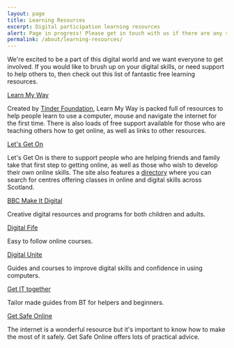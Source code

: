 ```yaml
---
layout: page
title: Learning Resources
excerpt: Digital participation learning resources
alert: Page in progress! Please get in touch with us if there are any resources you think should be added to this page
permalink: /about/learning-resources/
---
```


We're excited to be a part of this digital world and we want everyone to get involved. If you would like to brush up on your digital skills, or need support to help others to, then check out this list of fantastic free learning resources.

[Learn My Way](http://scotland.learnmyway.com/#) 

Created by [Tinder Foundation](http://www.tinderfoundation.org/), Learn My Way is packed full of resources to help people learn to use a computer, mouse and navigate the internet for the first time. There is also loads of free support available for those who are teaching others how to get online, as well as links to other resources.

[Let's Get On](http://www.letsgeton.scot/)

Let's Get On is there to support people who are helping friends and family take that first step to getting online, as well as those who wish to develop their own online skills. The site also features a [directory](http://www.letsgeton.scot/learning-directory/) where you can search for centres offering classes in online and digital skills across Scotland.  

[BBC Make It Digital](http://www.bbc.co.uk/makeitdigital) 

Creative digital resources and programs for both children and adults.

[Digital Fife](http://learning.digitalfife.com/Index.asp?MainID=6356) 

Easy to follow online courses.

[Digital Unite](http://digitalunite.com/guides) 

Guides and courses to improve digital skills and confidence in using computers.

[Get IT together](http://www.bt.com/includingyou/getting-online.html)

Tailor made guides from BT for helpers and beginners.

[Get Safe Online](https://www.getsafeonline.org/) 

The internet is a wonderful resource but it's important to know how to make the most of it safely. Get Safe Online offers lots of practical advice.




